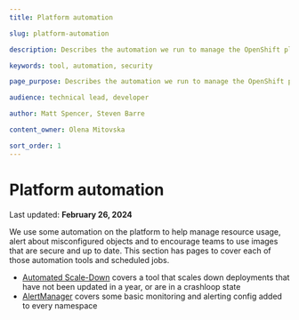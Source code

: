 ```yaml
---
title: Platform automation

slug: platform-automation

description: Describes the automation we run to manage the OpenShift platform.

keywords: tool, automation, security

page_purpose: Describes the automation we run to manage the OpenShift platform.

audience: technical lead, developer

author: Matt Spencer, Steven Barre

content_owner: Olena Mitovska

sort_order: 1
---
```


# Platform automation

Last updated: **February 26, 2024**

We use some automation on the platform to help manage resource usage, alert about misconfigured objects and to encourage teams to use images that are secure and up to date. This section has pages to cover each of those automation tools and scheduled jobs.

- [Automated Scale-Down](../platform-automation/automated-scaling.md) covers a tool that scales down deployments that have not been updated in a year, or are in a crashloop state
- [AlertManager](../platform-automation/alertmanager.md) covers some basic monitoring and alerting config added to every namespace
